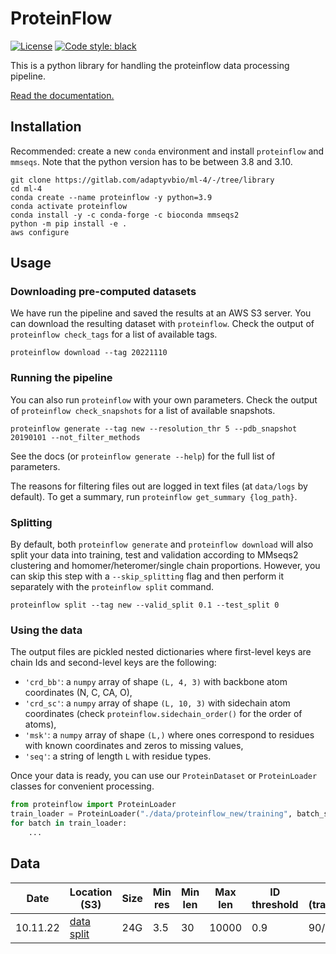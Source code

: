 # ProteinFlow

[![License](https://img.shields.io/badge/License-BSD_3--Clause-blue.svg)](https://opensource.org/licenses/BSD-3-Clause)
[![Code style: black](https://img.shields.io/badge/code%20style-black-000000.svg)](https://github.com/psf/black)

This is a python library for handling the proteinflow data processing pipeline.

[Read the documentation.](https://adaptyvbio.github.io/ProteinFlow/)

## Installation
Recommended: create a new `conda` environment and install `proteinflow` and `mmseqs`. Note that the python version has to be between 3.8 and 3.10.
```
git clone https://gitlab.com/adaptyvbio/ml-4/-/tree/library
cd ml-4
conda create --name proteinflow -y python=3.9
conda activate proteinflow
conda install -y -c conda-forge -c bioconda mmseqs2
python -m pip install -e .
aws configure
```

## Usage
### Downloading pre-computed datasets
We have run the pipeline and saved the results at an AWS S3 server. You can download the resulting dataset with `proteinflow`. Check the output of `proteinflow check_tags` for a list of available tags.
```
proteinflow download --tag 20221110 
```

### Running the pipeline
You can also run `proteinflow` with your own parameters. Check the output of `proteinflow check_snapshots` for a list of available snapshots.
```
proteinflow generate --tag new --resolution_thr 5 --pdb_snapshot 20190101 --not_filter_methods
```
See the docs (or `proteinflow generate --help`) for the full list of parameters.

The reasons for filtering files out are logged in text files (at `data/logs` by default). To get a summary, run `proteinflow get_summary {log_path}`.

### Splitting
By default, both `proteinflow generate` and `proteinflow download` will also split your data into training, test and validation according to MMseqs2 clustering and homomer/heteromer/single chain proportions. However, you can skip this step with a `--skip_splitting` flag and then perform it separately with the `proteinflow split` command.
```
proteinflow split --tag new --valid_split 0.1 --test_split 0
```

### Using the data
The output files are pickled nested dictionaries where first-level keys are chain Ids and second-level keys are the following:
- `'crd_bb'`: a `numpy` array of shape `(L, 4, 3)` with backbone atom coordinates (N, C, CA, O),
- `'crd_sc'`: a `numpy` array of shape `(L, 10, 3)` with sidechain atom coordinates (check `proteinflow.sidechain_order()` for the order of atoms),
- `'msk'`: a `numpy` array of shape `(L,)` where ones correspond to residues with known coordinates and
    zeros to missing values,
- `'seq'`: a string of length `L` with residue types.

Once your data is ready, you can use our `ProteinDataset` or `ProteinLoader` classes 
for convenient processing. 
```python
from proteinflow import ProteinLoader
train_loader = ProteinLoader("./data/proteinflow_new/training", batch_size=8)
for batch in train_loader:
    ...
```

## Data

|Date    |Location (S3)|Size|Min res|Min len|Max len|ID threshold|Split (train/val/test)|Missing thr (ends/middle)|
|--------|--------|----|-------|-------|-------|------------|-----|-----------|
|10.11.22|[data](s3://ml4-main-storage/proteinflow_20221110/) [split]("s3://ml4-main-storage/proteinflow_20221110_splits_dict/")|24G|3.5|30|10000|0.9|90/5/5|0.3/0.1



